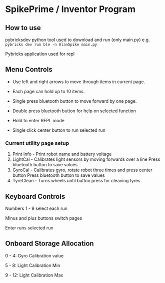 # SpikePrime / Inventor Program

## How to use

pybricksdev python tool used to download and run (only main.py)
e.g. `pybricks dev run ble -n AlanSpike main.py`

Pybricks application used for repl

## Menu Controls

- Use left and right arrows to move through items in current page.
- Each page can hold up to 10 items.

- Single press bluetooth button to move forward by one page.
- Double press bluetooth button for help on selected function
- Hold to enter REPL mode

- Single click center button to run selected run

### Current utility page setup

1. Print Info - Print robot name and battery voltage
2. LightCal - Calibrates light sensors by moving forwards over a line
   Press bluetooth button to save values
3. GyroCal - Calibrates gyro, rotate robot three times and press center button
   Press bluetooth button to save values
4. TyreClean - Turns wheels until button press for cleaning tyres

## Keyboard Controls

Numbers 1 - 9 select each run

Minus and plus buttons switch pages

Enter runs selected run

## Onboard Storage Allocation

0 - 4: Gyro Calibration value

5 - 8: Light Calibration Min

9 - 12: Light Calibration Max
